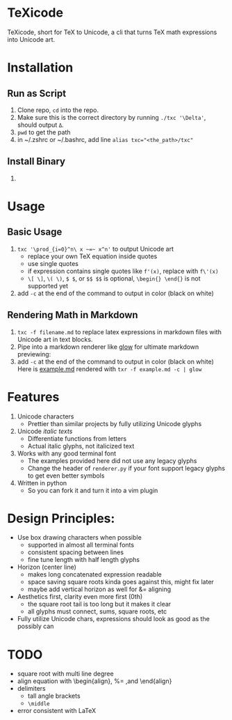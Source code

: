 TeXicode
=====
TeXicode, short for TeX to Unicode, a cli that turns TeX math expressions into Unicode art.

# Installation

## Run as Script

1. Clone repo, `cd` into the repo.
1. Make sure this is the correct directory by running `./txc '\Delta'`, should output `Δ`.
1. `pwd` to get the path
1. in ~/.zshrc or ~/.bashrc, add line `alias txc="<the_path>/txc"`

## Install Binary

1. 

# Usage

## Basic Usage

1. `txc '\prod_{i=0}^n\ x ~=~ x^n'` to output Unicode art
    - replace your own TeX equation inside quotes
    - use single quotes
    - if expression contains single quotes like `f'(x)`, replace with `f\'(x)`
    - `\[ \]`, `\( \)`, `$ $`, or `$$ $$` is optional, `\begin{} \end{}` is not supported yet
1. add `-c` at the end of the command to output in color (black on white)

## Rendering Math in Markdown

1. `txc -f filename.md` to replace latex expressions in markdown files with Unicode art in text blocks.
1. Pipe into a markdown renderer like [glow](https://github.com/charmbracelet/glow) for ultimate markdown previewing:
1. add `-c` at the end of the command to output in color (black on white)
Here is [example.md]() rendered with `txr -f example.md -c | glow`

# Features

1. Unicode characters
    - Prettier than similar projects by fully utilizing Unicode glyphs
1. Unicode *italic texts*
    - Differentiate functions from letters
    - Actual italic glyphs, not italicized text
1. Works with any good terminal font
    - The examples provided here did not use any legacy glyphs
    - Change the header of `renderer.py` if your font support legacy glyphs to get even better symbols
1. Written in python
    - So you can fork it and turn it into a vim plugin

# Design Principles:

- Use box drawing characters when possible
    - supported in almost all terminal fonts
    - consistent spacing between lines
    - fine tune length with half length glyphs
- Horizon (center line)
    - makes long concatenated expression readable
    - space saving square roots kinda goes against this, might fix later
    - maybe add vertical horizon as well for &= aligning
- Aesthetics first, clarity even more first (0th)
    - the square root tail is too long but it makes it clear
    - all glyphs must connect, sums, square roots, etc
- Fully utilize Unicode chars, expressions should look as good as the possibly can

# TODO

- square root with multi line degree
- align equation with \begin{align}, %= ,and \end{align}
- delimiters
    - tall angle brackets
    - `\middle`
- error consistent with LaTeX
